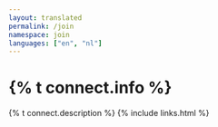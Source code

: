 ```yaml
---
layout: translated
permalink: /join
namespace: join
languages: ["en", "nl"]
---
```

# {% t connect.info %}
{% t connect.description %}
{% include links.html %}
